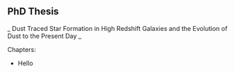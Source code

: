 PhD Thesis
-------
_ Dust Traced Star Formation in High Redshift Galaxies and the Evolution of Dust to the Present Day _

Chapters:
  - Hello

